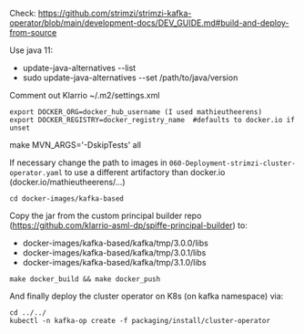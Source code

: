 Check: https://github.com/strimzi/strimzi-kafka-operator/blob/main/development-docs/DEV_GUIDE.md#build-and-deploy-from-source

Use java 11:
- update-java-alternatives --list
- sudo update-java-alternatives --set /path/to/java/version

Comment out Klarrio ~/.m2/settings.xml

```
export DOCKER_ORG=docker_hub_username (I used mathieutheerens)
export DOCKER_REGISTRY=docker_registry_name  #defaults to docker.io if unset
```

make MVN_ARGS='-DskipTests' all


If necessary change the path to images in `060-Deployment-strimzi-cluster-operator.yaml` to use a different artifactory 
than docker.io (docker.io/mathieutheerens/...)



`cd docker-images/kafka-based`

Copy the jar from the custom principal builder repo (https://github.com/klarrio-asml-dp/spiffe-principal-builder) to:
- docker-images/kafka-based/kafka/tmp/3.0.0/libs
- docker-images/kafka-based/kafka/tmp/3.0.1/libs
- docker-images/kafka-based/kafka/tmp/3.1.0/libs

`make docker_build && make docker_push`

And finally deploy the cluster operator on K8s (on kafka namespace) via:
```
cd ../../
kubectl -n kafka-op create -f packaging/install/cluster-operator
```
